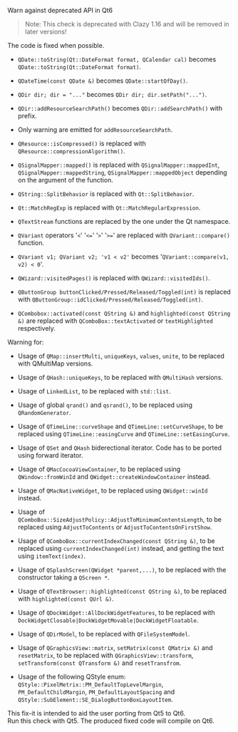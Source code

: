 Warn against deprecated API in Qt6

> Note: This check is deprecated with Clazy 1.16 and will be removed in later versions!

The code is fixed when possible.

* `QDate::toString(Qt::DateFormat format, QCalendar cal)` becomes  `QDate::toString(Qt::DateFormat format)`.

* `QDateTime(const QDate &)` becomes `QDate::startOfDay()`.

* `QDir dir; dir = "..."` becomes	`QDir dir; dir.setPath("...")`.

* `QDir::addResourceSearchPath()` becomes `QDir::addSearchPath()` with prefix.

* Only warning are emitted for `addResourceSearchPath`.

* `QResource::isCompressed()` is replaced with `QResource::compressionAlgorithm()`.

* `QSignalMapper::mapped()` is replaced with `QSignalMapper::mappedInt`, `QSignalMapper::mappedString`, `QSignalMapper::mappedObject` depending on the argument of the function.

* `QString::SplitBehavior` is replaced with `Qt::SplitBehavior`.

* `Qt::MatchRegExp` is replaced with `Qt::MatchRegularExpression`.

* `QTextStream` functions are replaced by the one under the Qt namespace.

* `QVariant` operators '`<`' '`<=`' '`>`' '`>=`' are replaced with `QVariant::compare()` function.

* `QVariant v1; QVariant v2; 'v1 < v2'` becomes '`QVariant::compare(v1, v2) < 0`'.

* `QWizard::visitedPages()` is replaced with `QWizard::visitedIds()`.

* `QButtonGroup buttonClicked/Pressed/Released/Toggled(int)` is replaced with `QButtonGroup::idClicked/Pressed/Released/Toggled(int)`.

* `QCombobox::activated(const QString &)` and `highlighted(const QString &)` are replaced with `QComboBox::textActivated` or `textHighlighted` respectively.

Warning for:  

* Usage of `QMap::insertMulti`, `uniqueKeys`, `values`, `unite`, to be replaced with QMultiMap versions.  

* Usage of `QHash::uniqueKeys`, to be replaced with `QMultiHash` versions.  

* Usage of `LinkedList`, to be replaced with `std::list`.  

* Usage of global `qrand()` and `qsrand()`, to be replaced using `QRandomGenerator`.  

* Usage of `QTimeLine::curveShape` and `QTimeLine::setCurveShape`, to be replaced using `QTimeLine::easingCurve` and `QTimeLine::setEasingCurve`.  

* Usage of `QSet` and `QHash` biderectional iterator. Code has to be ported using forward iterator.  

* Usage of `QMacCocoaViewContainer`, to be replaced using `QWindow::fromWinId` and `QWidget::createWindowContainer` instead.  

* Usage of `QMacNativeWidget`, to be replaced using `QWidget::winId` instead.  

* Usage of `QComboBox::SizeAdjustPolicy::AdjustToMinimumContentsLength`, to be replaced using `AdjustToContents` or `AdjustToContentsOnFirstShow`.  

* Usage of `QComboBox::currentIndexChanged(const QString &)`, to be replaced using `currentIndexChanged(int)` instead, and getting the text using `itemText(index)`.  

* Usage of `QSplashScreen(QWidget *parent,...)`, to be replaced with the constructor taking a `QScreen *`.  

* Usage of `QTextBrowser::highlighted(const QString &)`, to be replaced with `highlighted(const QUrl &)`.  

* Usage of `QDockWidget::AllDockWidgetFeatures`, to  be replaced with  `DockWidgetClosable|DockWidgetMovable|DockWidgetFloatable`.  

* Usage of `QDirModel`, to be replaced with `QFileSystemModel`.  

* Usage of `QGraphicsView::matrix`, `setMatrix(const QMatrix &)` and `resetMatrix`, to be replaced with `QGraphicsView::transform`, `setTransform(const QTransform &)` and `resetTransfrom`.  

* Usage of the following QStyle enum: `QStyle::PixelMetrix::PM_DefaultTopLevelMargin`, `PM_DefaultChildMargin`, `PM_DefaultLayoutSpacing` and `QStyle::SubElement::SE_DialogButtonBoxLayoutItem`.  

This fix-it is intended to aid the user porting from Qt5 to Qt6.  
Run this check with Qt5. The produced fixed code will compile on Qt6.

